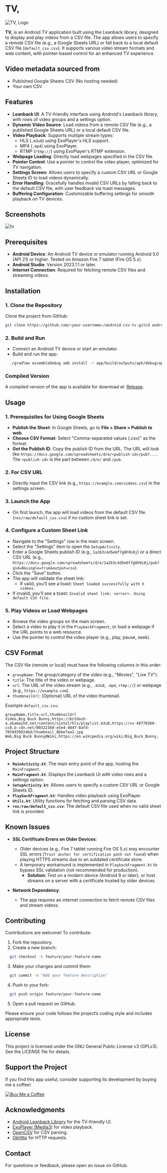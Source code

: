 # TV,
![TV, Logo](https://github.com/user-attachments/assets/5a2a2258-a355-49ad-8e8f-bc2579397a0e)

**TV,** is an Android TV application built using the Leanback library, designed to display and play videos from a CSV file. The app allows users to specify a remote CSV file (e.g., a Google Sheets URL) or fall back to a local default CSV file (`default_csv.csv`). It supports various video stream formats and web content, with pointer-based control for an enhanced TV experience.

## Video metadata sourced from
 - Published Google Sheets CSV (No hosting needed)  
 - Your own CSV

## Features

- **Leanback UI**: A TV-friendly interface using Android's Leanback library, with rows of video groups and a settings option.
- **Dynamic Video Source**: Load videos from a remote CSV file (e.g., a published Google Sheets URL) or a local default CSV file.
- **Video Playback**: Supports multiple stream types:
    - HLS (`.m3u8`) using ExoPlayer's HLS support.
    - MP4 (`.mp4`) using ExoPlayer.
    - RTMP (`rtmp://`) using ExoPlayer's RTMP extension.
- **Webpage Loading**: Directly load webpages specified in the CSV file.
- **Pointer Control**: Use a pointer to control the video player, optimized for TV navigation.
- **Settings Screen**: Allows users to specify a custom CSV URL or Google Sheets ID to load videos dynamically.
- **Error Handling**: Gracefully handles invalid CSV URLs by falling back to the default CSV file, with user feedback via toast messages.
- **Buffering Configuration**: Customizable buffering settings for smooth playback on TV devices.

## Screenshots
![tv](https://github.com/user-attachments/assets/56ccfd78-cef4-4b93-8a2f-e0064c0f3557)


## Prerequisites

- **Android Device**: An Android TV device or emulator running Android 5.0 (API 21) or higher. Tested on Amazon Fire 7 tablet (Fire OS 5.x).
- **Android Studio**: Version 2023.1.1 or later.
- **Internet Connection**: Required for fetching remote CSV files and streaming videos.

## Installation

### 1. Clone the Repository
Clone the project from GitHub:

```bash  
git clone https://github.com/<your-username>/android-csv-tv.gitcd android-csv-tv
```  

### 2. Build and Run
- Connect an Android TV device or start an emulator.
- Build and run the app:
```bash  
  ./gradlew assembleDebug adb install -r app/build/outputs/apk/debug/app-debug.apk
```  
### Compiled Version
A compiled version of the app is available for download at: [Release](https://github.com/mingminghome/android-csv-tv/releases/tag/release).

## Usage

### 1. Prerequisites for Using Google Sheets
- **Publish the Sheet**: In Google Sheets, go to **File > Share > Publish to web**.
- **Choose CSV Format**: Select "Comma-separated values (.csv)" as the format.
- **Get the Publish ID**: Copy the publish ID from the URL. The URL will look like `https://docs.google.com/spreadsheets/d/e/<publish-id>/pub?...`. The `<publish-id>` is the part between `/d/e/` and `/pub`.

### 2. For CSV URL
- Directly input the CSV link (e.g., `https://example.com/videos.csv`) in the settings screen.

### 3. Launch the App
- On first launch, the app will load videos from the default CSV file (`res/raw/default_csv.csv`) if no custom sheet link is set.

### 4. Configure a Custom Sheet Link
- Navigate to the "Settings" row in the main screen.
- Select the "Settings" item to open the `SetupActivity`.
- Enter a Google Sheets publish ID (e.g., `1a2b3c4d5e6f7g8h9i0j`) or a direct CSV URL (e.g., `https://docs.google.com/spreadsheets/d/e/1a2b3c4d5e6f7g8h9i0j/pub?gid=0&single=true&output=csv`).
- Click the "Save" button.
- The app will validate the sheet link:
    - If valid, you’ll see a toast: `Sheet loaded successfully with X videos.`
- If invalid, you’ll see a toast: `Invalid sheet link: <error>. Using default CSV file.`

### 5. Play Videos or Load Webpages
- Browse the video groups on the main screen.
- Select a video to play it in the `PlaybackFragment`, or load a webpage if the URL points to a web resource.
- Use the pointer to control the video player (e.g., play, pause, seek).

## CSV Format

The CSV file (remote or local) must have the following columns in this order:
- `groupName`: The group/category of the video (e.g., "Movies", "Live TV").
- `title`: The title of the video or webpage.
- `url`: The URL of the video stream (e.g., `.m3u8`, `.mp4`, `rtmp://`) or webpage (e.g., `https://example.com`).
- `thumbnailUrl`: (Optional) URL of the video thumbnail.

Example `default_csv.csv`:  

    groupName,title,url,thumbnailUrl  
    Video,Big Buck Bunny,https://bitdash-a.akamaihd.net/content/sintel/hls/playlist.m3u8,https://vz-48f70360-cc0.b-cdn.net/003223b9-e5e4-4047-8afd-7659d39924bd/thumbnail_8bbe7aa2.jpg  
    Web,Big Buck Bunny@Wiki,https://en.wikipedia.org/wiki/Big_Buck_Bunny, 



## Project Structure

- **`MainActivity.kt`**: The main entry point of the app, hosting the `MainFragment`.
- **`MainFragment.kt`**: Displays the Leanback UI with video rows and a settings option.
- **`SetupActivity.kt`**: Allows users to specify a custom CSV URL or Google Sheets ID.
- **`PlaybackFragment.kt`**: Handles video playback using ExoPlayer.
- **`Utils.kt`**: Utility functions for fetching and parsing CSV data.
- **`res/raw/default_csv.csv`**: The default CSV file used when no valid sheet link is provided.

## Known Issues

- **SSL Certificate Errors on Older Devices**:
    - Older devices (e.g., Fire 7 tablet running Fire OS 5.x) may encounter SSL errors (`Trust anchor for certification path not found`) when playing HTTPS streams due to an outdated certificate store.
    - A temporary workaround is implemented in `PlaybackFragment.kt` to bypass SSL validation (not recommended for production).
        - **Solution**: Test on a modern device (Android 9 or later), or host streams on a server with a certificate trusted by older devices.

- **Network Dependency**:
    - The app requires an internet connection to fetch remote CSV files and stream videos.

## Contributing

Contributions are welcome! To contribute:

1. Fork the repository.
2. Create a new branch:
```bash
  git checkout -b feature/your-feature-name
```
3. Make your changes and commit them:
```bash
  git commit -m "Add your feature description"
```
4. Push to your fork:
```bash
  git push origin feature/your-feature-name
```
5. Open a pull request on GitHub.

Please ensure your code follows the project’s coding style and includes appropriate tests.

## License

This project is licensed under the GNU General Public License v3 (GPLv3). See the LICENSE file for details.

## Support the Project

If you find this app useful, consider supporting its development by buying me a coffee!

<a href="https://buymeacoffee.com/mingminghomework"><img src="https://img.buymeacoffee.com/button-api/?text=Buy me a coffee&emoji=&slug=mingminghomework&button_colour=FFDD00&font_colour=000000&font_family=Cookie&outline_colour=000000&coffee_colour=ffffff" alt="Buy Me a Coffee"></a>


## Acknowledgments

- [Android Leanback Library](https://developer.android.com/training/tv/start/layouts) for the TV-friendly UI.
- [ExoPlayer (Media3)](https://github.com/androidx/media) for video playback.
- [OpenCSV](https://opencsv.sourceforge.net/) for CSV parsing.
- [OkHttp](https://square.github.io/okhttp/) for HTTP requests.

## Contact

For questions or feedback, please open an issue on GitHub.
